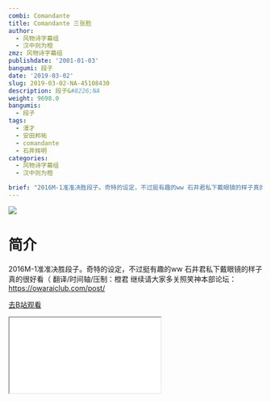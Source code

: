 ```yaml
---
combi: Comandante
title: Comandante 三张脸
author:
  - 风物诗字幕组
  - 汉中则为橙
zmz: 风物诗字幕组
publishdate: '2001-01-03'
bangumi: 段子
date: '2019-03-02'
slug: 2019-03-02-NA-45108430
description: 段子&#8226;NA
weight: 9698.0
bangumis:
  - 段子
tags:
  - 漫才
  - 安田邦祐
  - comandante
  - 石井辉明
categories:
  - 风物诗字幕组
  - 汉中则为橙

brief: "2016M-1准准决胜段子。奇特的设定，不过挺有趣的ww 石井君私下戴眼镜的样子真的很好看（ 翻译/时间轴/压制：橙君 继续请大家多关照笑神本部论坛：https://owaraiclub.com/post/"
---
```

![](https://i.imgur.com/rQJgMPc.jpg)
# 简介  
2016M-1准准决胜段子。奇特的设定，不过挺有趣的ww
石井君私下戴眼镜的样子真的很好看（
翻译/时间轴/压制：橙君
继续请大家多关照笑神本部论坛：https://owaraiclub.com/post/  

[去B站观看](https://www.bilibili.com/video/av45108430/)
<div class ="resp-container"><iframe class="testiframe" src="//player.bilibili.com/player.html?aid=45108430"", scrolling="no", allowfullscreen="true" > </iframe></div> 
